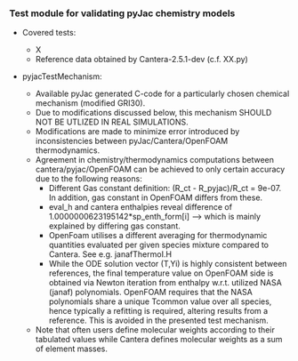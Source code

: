 ### Test module for validating pyJac chemistry models

- Covered tests:
    - X
    - Reference data obtained by Cantera-2.5.1-dev (c.f. XX.py)

- pyjacTestMechanism:
    - Available pyJac generated C-code for a particularly chosen chemical mechanism (modified GRI30).
    - Due to modifications discussed below, this mechanism SHOULD NOT BE UTLIZED IN REAL SIMULATIONS.
    - Modifications are made to minimize error introduced by inconsistencies between pyJac/Cantera/OpenFOAM thermodynamics.
    - Agreement in chemistry/thermodynamics computations  between cantera/pyjac/OpenFOAM can be achieved to only certain accuracy due to the following reasons:
        - Different Gas constant definition: (R_ct - R_pyjac)/R_ct = 9e-07. In addition, gas constant in OpenFOAM differs from these.  
        - eval_h and cantera enthalpies reveal difference of 1.0000000623195142*sp_enth_form[i] --> which is mainly explained by differing gas constant.
        - OpenFoam utilises a different averaging for thermodynamic quantities evaluated per given species mixture compared to Cantera. See e.g. janafThermoI.H
        - While the ODE solution vector (T,Yi) is highly consistent between references, the final temperature value on OpenFOAM side is obtained via Newton iteration 
        from enthalpy w.r.t. utilized NASA (janaf) polynomials. OpenFOAM requires that the NASA polynomials share a unique Tcommon value over all species, hence typically a refitting is required, altering results from a reference. This is avoided in the presented test mechanism. 
    - Note that often users define molecular weights according to their tabulated values while Cantera defines molecular weights as a sum of element masses.